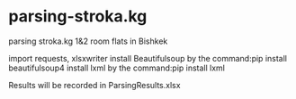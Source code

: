 # parsing-stroka.kg
parsing stroka.kg  1&amp;2 room flats in Bishkek

import requests, xlsxwriter
install Beautifulsoup by the command:pip install beautifulsoup4
install lxml by the command:pip install lxml

Results will be recorded in ParsingResults.xlsx


